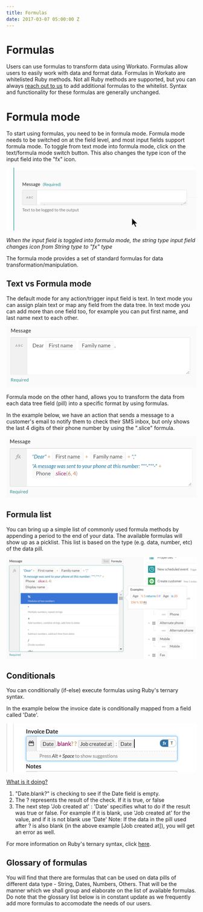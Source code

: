 ```yaml
---
title: Formulas
date: 2017-03-07 05:00:00 Z
---
```


# Formulas
Users can use formulas to transform data using Workato. Formulas allow users to easily work with data and format data. Formulas in Workato are whitelisted Ruby methods. Not all Ruby methods are supported, but you can always [reach out to us](contact-us.md) to add additional formulas to the whitelist. Syntax and functionality for these formulas are generally unchanged.

# Formula mode
To start using formulas, you need to be in formula mode. Formula mode needs to be switched on at the field level, and most input fields support formula mode. To toggle from text mode into formula mode, click on the text/formula mode switch button. This also changes the type icon of the input field into the "fx" icon.

![what_is_formula](/assets/images/formula-docs/what_is_formula_gif.gif)

*When the input field is toggled into formula mode, the string type input field changes icon from String type to "fx" type*

The formula mode provides a set of standard formulas for data transformation/manipulation.



## Text vs Formula mode

The default mode for any action/trigger input field is text. In text mode you can assign plain text or map any field from the data tree. In text mode you can add more than one field too, for example you can put first name, and last name next to each other.

![text_mode](/assets/images/formula-docs/text_mode.png)

Formula mode on the other hand, allows you to transform the data from each data tree field (pill) into a specific format by using formulas. 

In the example below, we have an action that sends a message to a customer's email to notify them to check their SMS inbox, but only shows the last 4 digits of their phone number by using the ".slice" formula. 
 
![formula_mode](/assets/images/formula-docs/formula_mode.png)

## Formula list
You can bring up a simple list of commonly used formula methods by appending a period to the end of your data. The available formulas will show up as a picklist. This list is based on the type (e.g. data, number, etc) of the data pill.

![formula_list](/assets/images/formula-docs/formula_list.png)

## Conditionals
You can conditionally (if-else) execute formulas using Ruby's ternary syntax. 

In the example below the invoice date is conditionally mapped from a field called 'Date'. 

![ternary syntax](/assets/images/formula-docs/check_input_date.png)

<u>What is it doing?</u>

1. "Date.blank?" is checking to see if the Date field is empty.
2. The ? represents the result of the check. If it is true, or false
3. The next step 'Job created at' : 'Date' specifies what to do if the result was true or false. 
    For example if it is blank, use 'Job created at' for the value, and if it is not blank use 'Date'
Note: If the data in the pill used after ? is also blank (in the above example [Job created at]), you will get an error as well. 

For more information on Ruby's ternary syntax, click [here](http://www.w3resource.com/ruby/ruby-ternary-operator.php).

## Glossary of formulas
You will find that there are formulas that can be used on data pills of different data type - String, Dates, Numbers, Others. 
That will be the manner which we shall group and elaborate on the list of available formulas. Do note that the glossary list below is in constant update as we frequently add more formulas to accomodate the needs of our users. 



